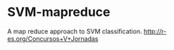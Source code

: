 SVM-mapreduce
=============

A map reduce approach to SVM classification. http://r-es.org/Concursos+V+Jornadas
